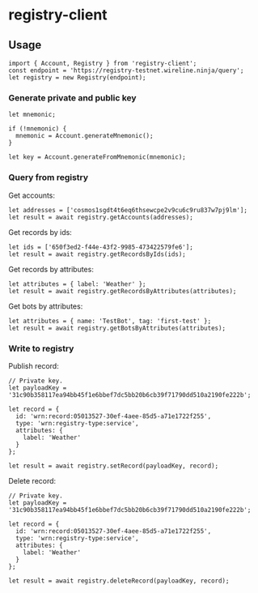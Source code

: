 # registry-client

## Usage

```
import { Account, Registry } from 'registry-client';
const endpoint = 'https://registry-testnet.wireline.ninja/query';
let registry = new Registry(endpoint);
```

### Generate private and public key

```
let mnemonic;

if (!mnemonic) {
  mnemonic = Account.generateMnemonic();
}

let key = Account.generateFromMnemonic(mnemonic);
```

### Query from registry

Get accounts:

```
let addresses = ['cosmos1sgdt4t6eq6thsewcpe2v9cu6c9ru837w7pj9lm'];
let result = await registry.getAccounts(addresses);
```

Get records by ids:

```
let ids = ['650f3ed2-f44e-43f2-9985-473422579fe6'];
let result = await registry.getRecordsByIds(ids);
```

Get records by attributes:

```
let attributes = { label: 'Weather' };
let result = await registry.getRecordsByAttributes(attributes);
```

Get bots by attributes:

```
let attributes = { name: 'TestBot', tag: 'first-test' };
let result = await registry.getBotsByAttributes(attributes);
```

### Write to registry

Publish record:

```
// Private key.
let payloadKey = '31c90b358117ea94bb45f1e6bbef7dc5bb20b6cb39f71790dd510a2190fe222b';

let record = {
  id: 'wrn:record:05013527-30ef-4aee-85d5-a71e1722f255',
  type: 'wrn:registry-type:service',
  attributes: {
    label: 'Weather'
  }
};

let result = await registry.setRecord(payloadKey, record);
```

Delete record:

```
// Private key.
let payloadKey = '31c90b358117ea94bb45f1e6bbef7dc5bb20b6cb39f71790dd510a2190fe222b';

let record = {
  id: 'wrn:record:05013527-30ef-4aee-85d5-a71e1722f255',
  type: 'wrn:registry-type:service',
  attributes: {
    label: 'Weather'
  }
};

let result = await registry.deleteRecord(payloadKey, record);
```
